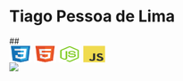 <h1>Tiago Pessoa de Lima</h1>
##
<div>
<img align="center"alt="Tiago-CSS"height="30"width="40"src="https://raw.githubusercontent.com/devicons/devicon/master/icons/css3/css3-original.svg">
<img align="center"alt="Tiago-HTML"height="30"width="40"src="https://raw.githubusercontent.com/devicons/devicon/master/icons/html5/html5-original.svg">
<img align="center"alt="Tiago-NodeJS"height="30"width="40"src="https://raw.githubusercontent.com/devicons/devicon/master/icons/nodejs/nodejs-original.svg">
<img align="center"alt="Tiago-JS"height="30"width="40"src="https://raw.githubusercontent.com/devicons/devicon/master/icons/javascript/javascript-original.svg">
</div>
<div>
<a href="https://www.linkedin.com/in/tiago-pessoa-de-lima-6941b2173/" target="_blank"><img src=https://img.shields.io/badge/LinkedIn-0077B5?style=for-the-badge&logo=linkedin&logoColor=white target="_blank" </a>
</div>

